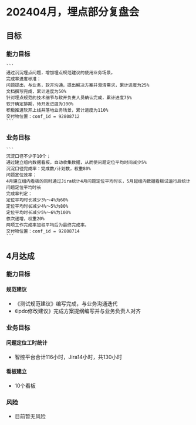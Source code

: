 # 202404月，埋点部分复盘会

## 目标

### 能力目标

    ```
    通过沉淀埋点问题，增加埋点规范建议的使用业务场景。
    完成率进度标准：
    问题提出，与业务，软开沟通，提出解决方案并澄清需求，累计进度为25%
    文档撰写完成，累计进度为50%
    针对埋点规范的技术细节与软开负责人员确认完成，累计进度75%
    软开确定排期，待开发进度为100%
    积极推进软开上线并落地业务场景，累计进度为110%
    交付物位置：conf_id = 92808712
    ```

### 业务目标

    ```
    沉淀口径不少于10个；
    通过建立组内数据看板，自动收集数据，从而使问题定位平均时间减少5%
    沉淀口径完成率：完成数/计划数，权重80%
    问题定位效率：
    4月建立组内看板的同时通过Jira统计4月问题定位平均时长，5月起组内数据看板试运行后统计问题定位平均时长
    完成率判定：
    定位平均时长减少3%～4%为60%
    定位平均时长减少4%～5%为80%
    定位平均时长减少5%～6%为100%
    依次递增，权重20%
    两项工作完成率加权平均后为最终完成率。
    交付物位置：conf_id = 92808714
    ```

## 4月达成

### 能力目标

#### 规范建议

- 《测试规范建议》编写完成，与业务沟通迭代
- 《ipdo修改建议》完成方案提纲编写并与业务负责人对齐

### 业务目标

#### 问题定位工时统计

- 智控平台合计116小时，Jira14小时，共130小时

#### 看板建立

- 10个看板

### 风险

- 目前暂无风险






